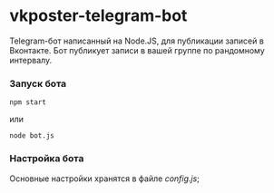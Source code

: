 # vkposter-telegram-bot

Telegram-бот написанный на Node.JS, для публикации записей в Вконтакте. Бот публикует записи в вашей группе по рандомному интервалу.

### Запуск бота

```
npm start
```

или

```
node bot.js
```

### Настройка бота

Основные настройки хранятся в файле *config.js*;
